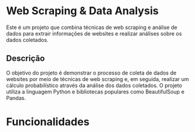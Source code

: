# Web Scraping & Data Analysis
Este é um projeto que combina técnicas de web scraping e análise de dados para extrair informações de websites e realizar análises sobre os dados coletados.

## Descrição
O objetivo do projeto é demonstrar o processo de coleta de dados de websites por meio de técnicas de web scraping e, em seguida, realizar um cálculo probabilístico através da análise dos dados coletados. O projeto utiliza a linguagem Python e bibliotecas populares como BeautifulSoup e Pandas.

# Funcionalidades

